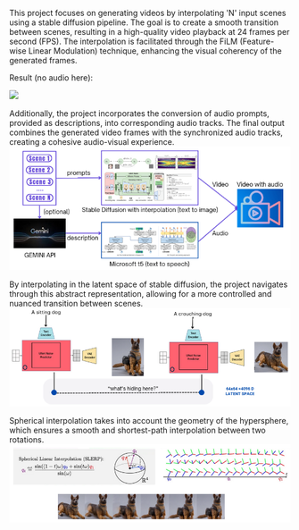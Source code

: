 This project focuses on generating videos by interpolating 'N' input scenes using a stable diffusion pipeline. The goal is to create a smooth transition between scenes, resulting in a high-quality video playback at 24 frames per second (FPS). The interpolation is facilitated through the FiLM (Feature-wise Linear Modulation) technique, enhancing the visual coherency of the generated frames.

Result (no audio here):

![](images/stellar.gif)

Additionally, the project incorporates the conversion of audio prompts, provided as descriptions, into corresponding audio tracks. The final output combines the generated video frames with the synchronized audio tracks, creating a cohesive audio-visual experience.
![](images/system_pipeline.png)

By interpolating in the latent space of stable diffusion, the project navigates through this abstract representation, allowing for a more controlled and nuanced transition between scenes.
![](images/latent_space.png)

Spherical interpolation takes into account the geometry of the hypersphere, which ensures a smooth and shortest-path interpolation between two rotations.
![](images/spherical_interpolation.png)
